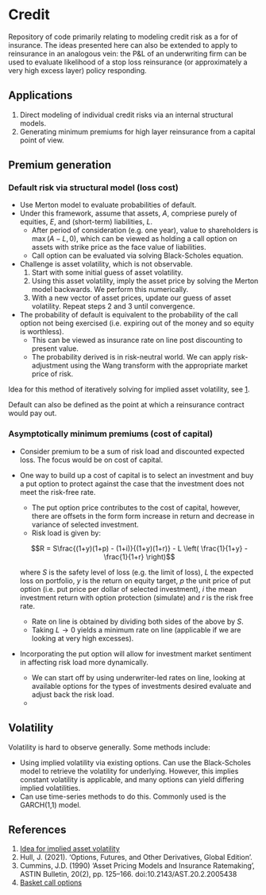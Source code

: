 # Credit

Repository of code primarily relating to modeling credit risk as a for of insurance. The ideas presented here can also be extended to apply to reinsurance in an analogous vein: the P&L of an underwriting firm can be used to evaluate likelihood of a stop loss reinsurance (or approximately a very high excess layer) policy responding.

## Applications

1. Direct modeling of individual credit risks via an internal structural models.
2. Generating minimum premiums for high layer reinsurance from a capital point of view.

## Premium generation

### Default risk via structural model (loss cost)

- Use Merton model to evaluate probabilities of default.
- Under this framework, assume that assets, $A$, compriese purely of equities, $E$, and (short-term) liabilities, $L$.
    - After period of consideration (e.g. one year), value to shareholders is $\max(A-L, 0)$, which can be viewed as holding a call option on assets with strike price as the face value of liabilities.
    - Call option can be evaluated via solving Black-Scholes equation.
- Challenge is asset volatility, which is not observable.
    1. Start with some initial guess of asset volatility.
    2. Using this asset volatility, imply the asset price by solving the Merton model backwards. We perform this numerically.
    3. With a new vector of asset prices, update our guess of asset volatility. Repeat steps 2 and 3 until convergence.
- The probability of default is equivalent to the probability of the call option not being exercised (i.e. expiring out of the money and so equity is worthless).
    - This can be viewed as insurance rate on line post discounting to present value.
    - The probability derived is in risk-neutral world. We can apply risk-adjustment using the Wang transform with the appropriate market price of risk.

Idea for this method of iteratively solving for implied asset volatility, see [1](#references).

Default can also be defined as the point at which a reinsurance contract would pay out.

### Asymptotically minimum premiums (cost of capital)

- Consider premium to be a sum of risk load and discounted expected loss. The focus would be on cost of capital.
- One way to build up a cost of capital is to select an investment and buy a put option to protect against the case that the investment does not meet the risk-free rate.
    - The put option price contributes to the cost of capital, however, there are offsets in the form form increase in return and decrease in variance of selected investment.
    - Risk load is given by:

    $$R = S\frac{(1+y)(1+p) - (1+i)}{(1+y)(1+r)} - L \left( \frac{1}{1+y} - \frac{1}{1+r} \right)$$

    where $S$ is the safety level of loss (e.g. the limit of loss), $L$ the expected loss on portfolio, $y$ is the return on equity target, $p$ the unit price of put option (i.e. put price per dollar of selected investment), $i$ the mean investment return with option protection (simulate) and $r$ is the risk free rate.

    - Rate on line is obtained by dividing both sides of the above by $S$.
    - Taking $L \rightarrow 0$ yields a minimum rate on line (applicable if we are looking at very high excesses).
- Incorporating the put option will allow for investment market sentiment in affecting risk load more dynamically.
    - We can start off by using underwriter-led rates on line, looking at available options for the types of investments desired evaluate and adjust back the risk load.
    - 

## Volatility

Volatility is hard to observe generally. Some methods include:

- Using implied volatility via existing options. Can use the Black-Scholes model to retrieve the volatility for underlying. However, this implies constant volatility is applicable, and many options can yield differing implied volatilities.
- Can use time-series methods to do this. Commonly used is the GARCH(1,1) model.  

## References

1. [Idea for implied asset volatility](https://www.bradfordlynch.com/blog/2017/05/20/ProbabilityOfDefault.html)
2. Hull, J. (2021). ‘Options, Futures, and Other Derivatives, Global Edition’.
3. Cummins, J.D. (1990) ‘Asset Pricing Models and Insurance Ratemaking’, ASTIN Bulletin, 20(2), pp. 125–166. doi:10.2143/AST.20.2.2005438
4. [Basket call options](https://quant.stackexchange.com/questions/57235/do-basket-options-have-a-closed-form-valuation-formula)